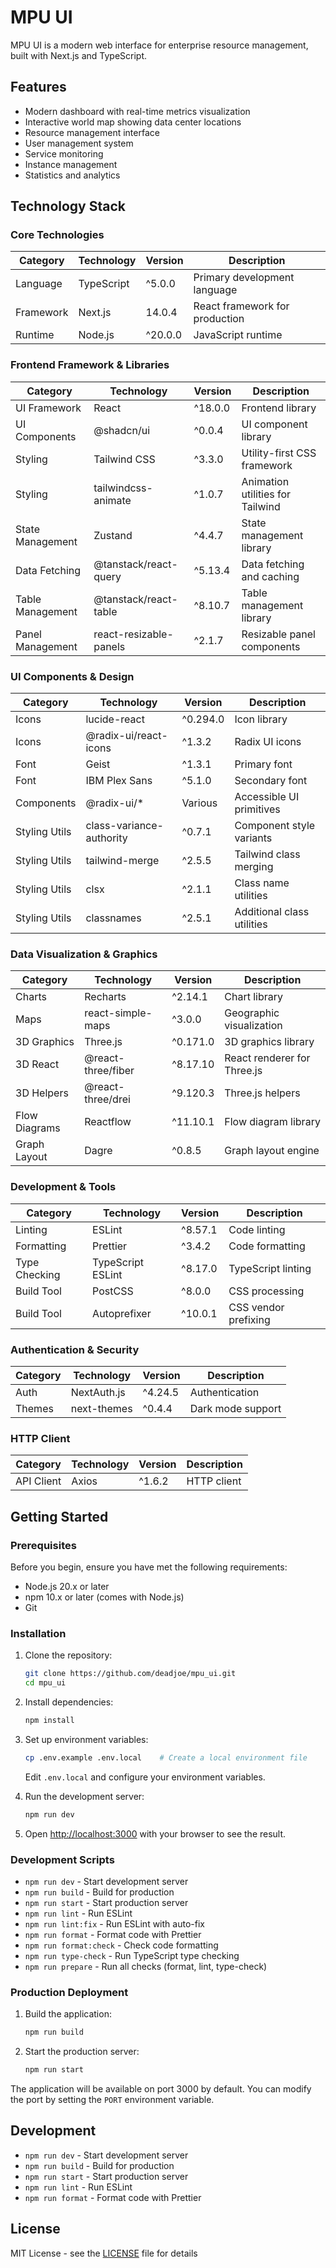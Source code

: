 # MPU UI

MPU UI is a modern web interface for enterprise resource management, built with Next.js and TypeScript.

## Features

- Modern dashboard with real-time metrics visualization
- Interactive world map showing data center locations
- Resource management interface
- User management system
- Service monitoring
- Instance management
- Statistics and analytics

## Technology Stack

### Core Technologies

| Category | Technology | Version | Description |
|----------|------------|---------|-------------|
| Language | TypeScript | ^5.0.0 | Primary development language |
| Framework | Next.js | 14.0.4 | React framework for production |
| Runtime | Node.js | ^20.0.0 | JavaScript runtime |

### Frontend Framework & Libraries

| Category | Technology | Version | Description |
|----------|------------|---------|-------------|
| UI Framework | React | ^18.0.0 | Frontend library |
| UI Components | @shadcn/ui | ^0.0.4 | UI component library |
| Styling | Tailwind CSS | ^3.3.0 | Utility-first CSS framework |
| Styling | tailwindcss-animate | ^1.0.7 | Animation utilities for Tailwind |
| State Management | Zustand | ^4.4.7 | State management library |
| Data Fetching | @tanstack/react-query | ^5.13.4 | Data fetching and caching |
| Table Management | @tanstack/react-table | ^8.10.7 | Table management library |
| Panel Management | react-resizable-panels | ^2.1.7 | Resizable panel components |

### UI Components & Design

| Category | Technology | Version | Description |
|----------|------------|---------|-------------|
| Icons | lucide-react | ^0.294.0 | Icon library |
| Icons | @radix-ui/react-icons | ^1.3.2 | Radix UI icons |
| Font | Geist | ^1.3.1 | Primary font |
| Font | IBM Plex Sans | ^5.1.0 | Secondary font |
| Components | @radix-ui/* | Various | Accessible UI primitives |
| Styling Utils | class-variance-authority | ^0.7.1 | Component style variants |
| Styling Utils | tailwind-merge | ^2.5.5 | Tailwind class merging |
| Styling Utils | clsx | ^2.1.1 | Class name utilities |
| Styling Utils | classnames | ^2.5.1 | Additional class utilities |

### Data Visualization & Graphics

| Category | Technology | Version | Description |
|----------|------------|---------|-------------|
| Charts | Recharts | ^2.14.1 | Chart library |
| Maps | react-simple-maps | ^3.0.0 | Geographic visualization |
| 3D Graphics | Three.js | ^0.171.0 | 3D graphics library |
| 3D React | @react-three/fiber | ^8.17.10 | React renderer for Three.js |
| 3D Helpers | @react-three/drei | ^9.120.3 | Three.js helpers |
| Flow Diagrams | Reactflow | ^11.10.1 | Flow diagram library |
| Graph Layout | Dagre | ^0.8.5 | Graph layout engine |

### Development & Tools

| Category | Technology | Version | Description |
|----------|------------|---------|-------------|
| Linting | ESLint | ^8.57.1 | Code linting |
| Formatting | Prettier | ^3.4.2 | Code formatting |
| Type Checking | TypeScript ESLint | ^8.17.0 | TypeScript linting |
| Build Tool | PostCSS | ^8.0.0 | CSS processing |
| Build Tool | Autoprefixer | ^10.0.1 | CSS vendor prefixing |

### Authentication & Security

| Category | Technology | Version | Description |
|----------|------------|---------|-------------|
| Auth | NextAuth.js | ^4.24.5 | Authentication |
| Themes | next-themes | ^0.4.4 | Dark mode support |

### HTTP Client

| Category | Technology | Version | Description |
|----------|------------|---------|-------------|
| API Client | Axios | ^1.6.2 | HTTP client |

## Getting Started

### Prerequisites

Before you begin, ensure you have met the following requirements:
- Node.js 20.x or later
- npm 10.x or later (comes with Node.js)
- Git

### Installation

1. Clone the repository:
   ```bash
   git clone https://github.com/deadjoe/mpu_ui.git
   cd mpu_ui
   ```

2. Install dependencies:
   ```bash
   npm install
   ```

3. Set up environment variables:
   ```bash
   cp .env.example .env.local    # Create a local environment file
   ```
   Edit `.env.local` and configure your environment variables.

4. Run the development server:
   ```bash
   npm run dev
   ```

5. Open [http://localhost:3000](http://localhost:3000) with your browser to see the result.

### Development Scripts

- `npm run dev` - Start development server
- `npm run build` - Build for production
- `npm run start` - Start production server
- `npm run lint` - Run ESLint
- `npm run lint:fix` - Run ESLint with auto-fix
- `npm run format` - Format code with Prettier
- `npm run format:check` - Check code formatting
- `npm run type-check` - Run TypeScript type checking
- `npm run prepare` - Run all checks (format, lint, type-check)

### Production Deployment

1. Build the application:
   ```bash
   npm run build
   ```

2. Start the production server:
   ```bash
   npm run start
   ```

The application will be available on port 3000 by default. You can modify the port by setting the `PORT` environment variable.

## Development

- `npm run dev` - Start development server
- `npm run build` - Build for production
- `npm run start` - Start production server
- `npm run lint` - Run ESLint
- `npm run format` - Format code with Prettier

## License

MIT License - see the [LICENSE](LICENSE) file for details
